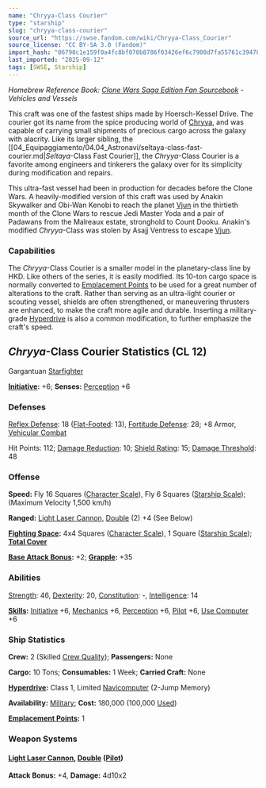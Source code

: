 ```yaml
---
name: "Chryya-Class Courier"
type: "starship"
slug: "chryya-class-courier"
source_url: "https://swse.fandom.com/wiki/Chryya-Class_Courier"
source_license: "CC BY-SA 3.0 (Fandom)"
import_hash: "06790c1e159f0a4fc8bf078b8786f03426ef6c7908d7fa55761c39478b2701d5"
last_imported: "2025-09-12"
tags: [SWSE, Starship]
---
```

*Homebrew Reference Book: [Clone Wars Saga Edition Fan Sourcebook](https://swse.fandom.com/wiki/Clone_Wars_Saga_Edition_Fan_Sourcebook) - Vehicles and Vessels*

This craft was one of the fastest ships made by Hoersch-Kessel Drive. The courier got its name from the spice producing world of [Chryya](https://swse.fandom.com/wiki/Chryya), and was capable of carrying small shipments of precious cargo across the galaxy with alacrity. Like its larger sibling, the [[04_Equipaggiamento/04.04_Astronavi/seltaya-class-fast-courier.md|*Seltaya*-Class Fast Courier]], the *Chryya*-Class Courier is a favorite among engineers and tinkerers the galaxy over for its simplicity during modification and repairs.

This ultra-fast vessel had been in production for decades before the Clone Wars. A heavily-modified version of this craft was used by Anakin Skywalker and Obi-Wan Kenobi to reach the planet [Vjun](https://swse.fandom.com/wiki/Vjun) in the thirtieth month of the Clone Wars to rescue Jedi Master Yoda and a pair of Padawans from the Malreaux estate, stronghold to Count Dooku. Anakin's modified *Chryya*-Class was stolen by Asajj Ventress to escape [Vjun](https://swse.fandom.com/wiki/Vjun).

### Capabilities
The *Chryya*-Class Courier is a smaller model in the planetary-class line by HKD. Like others of the series, it is easily modified. Its 10-ton cargo space is normally converted to [Emplacement Points](https://swse.fandom.com/wiki/Emplacement_Points) to be used for a great number of alterations to the craft. Rather than serving as an ultra-light courier or scouting vessel, shields are often strengthened, or maneuvering thrusters are enhanced, to make the craft more agile and durable. Inserting a military-grade [Hyperdrive](https://swse.fandom.com/wiki/Hyperdrive) is also a common modification, to further emphasize the craft's speed.

## *Chryya*-Class Courier Statistics (CL 12)
Gargantuan [Starfighter](https://swse.fandom.com/wiki/Starfighter)

**[Initiative](https://swse.fandom.com/wiki/Initiative):** +6; **Senses:** [Perception](https://swse.fandom.com/wiki/Perception) +6
### Defenses
[Reflex Defense](https://swse.fandom.com/wiki/Reflex_Defense_(Vehicles)): 18 ([Flat-Footed](https://swse.fandom.com/wiki/Flat-Footed): 13), [Fortitude Defense](https://swse.fandom.com/wiki/Fortitude_Defense_(Vehicles)): 28; +8 Armor, [Vehicular Combat](https://swse.fandom.com/wiki/Vehicular_Combat)

Hit Points: 112; [Damage Reduction](https://swse.fandom.com/wiki/Damage_Reduction): 10; [Shield Rating](https://swse.fandom.com/wiki/Shield_Rating): 15; [Damage Threshold](https://swse.fandom.com/wiki/Damage_Threshold_(Vehicles)): 48
### Offense
**Speed:** Fly 16 Squares ([Character Scale](https://swse.fandom.com/wiki/Character_Scale)), Fly 6 Squares ([Starship Scale](https://swse.fandom.com/wiki/Starship_Scale)); (Maximum Velocity 1,500 km/h)

**Ranged:** [Light Laser Cannon](https://swse.fandom.com/wiki/Light_Laser_Cannon), [Double](https://swse.fandom.com/wiki/Double) (2) +4 (See Below)

**[Fighting Space](https://swse.fandom.com/wiki/Fighting_Space):** 4x4 Squares ([Character Scale](https://swse.fandom.com/wiki/Character_Scale)), 1 Square ([Starship Scale](https://swse.fandom.com/wiki/Starship_Scale)); **[Total Cover](https://swse.fandom.com/wiki/Total_Cover)**

**[Base Attack Bonus](https://swse.fandom.com/wiki/Base_Attack_Bonus):** +2; **[Grapple](https://swse.fandom.com/wiki/Grapple):** +35
### Abilities
[Strength](https://swse.fandom.com/wiki/Strength): 46, [Dexterity](https://swse.fandom.com/wiki/Dexterity): 20, [Constitution](https://swse.fandom.com/wiki/Constitution): -, [Intelligence](https://swse.fandom.com/wiki/Intelligence): 14

**[Skills](https://swse.fandom.com/wiki/Skills):** [Initiative](https://swse.fandom.com/wiki/Initiative) +6, [Mechanics](https://swse.fandom.com/wiki/Mechanics) +6, [Perception](https://swse.fandom.com/wiki/Perception) +6, [Pilot](https://swse.fandom.com/wiki/Pilot) +6, [Use Computer](https://swse.fandom.com/wiki/Use_Computer) +6
### Ship Statistics
**Crew:** 2 (Skilled [Crew Quality](https://swse.fandom.com/wiki/Crew_Quality)); **Passengers:** None

**Cargo:** 10 Tons; **Consumables:** 1 Week; **Carried Craft:** None

**[Hyperdrive](https://swse.fandom.com/wiki/Hyperdrive):** Class 1, Limited [Navicomputer](https://swse.fandom.com/wiki/Navicomputer) (2-Jump Memory)

**Availability:** [Military](https://swse.fandom.com/wiki/Military); **Cost:** 180,000 (100,000 [Used](https://swse.fandom.com/wiki/Used))

**[Emplacement Points](https://swse.fandom.com/wiki/Emplacement_Points):** 1
### Weapon Systems
#### **[Light Laser Cannon](https://swse.fandom.com/wiki/Light_Laser_Cannon), [Double](https://swse.fandom.com/wiki/Double) ([Pilot](https://swse.fandom.com/wiki/Pilot_(Vehicle_Combat)))**
**Attack Bonus:** +4, **Damage:** 4d10x2